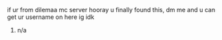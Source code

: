 if ur from dilemaa mc server hooray u finally found this, dm me and u can get ur username on here ig idk
1. n/a
